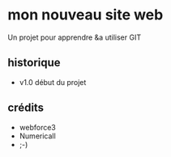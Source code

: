 # mon nouveau site web

Un projet pour apprendre &a utiliser GIT

## historique

* v1.0 début du projet

## crédits

* webforce3
* Numericall
* ;-)